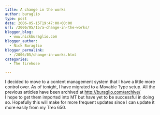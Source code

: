 ```yaml
---
title: A change in the works
author: buraglio
type: post
date: 2006-05-15T19:47:00+00:00
url: /2006/05/15/a-change-in-the-works/
blogger_blog:
  - www.nickburaglio.com
blogger_author:
  - Nick Buraglio
blogger_permalink:
  - /2006/05/change-in-works.html
categories:
  - The firehose

---
```

I decided to move to a content management system that I have a little more control over. As of tonight, I have migrated to a Movable Type setup. All the previous articles have been archived at <http://buraglio.com/archive/>  
I hope to get them imported into MT but have yet to be successful in doing so. Hopefully this will make for more frequent updates since I can update it more easily from my Treo 650.